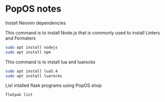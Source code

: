 # PopOS notes


Install Neovim dependencies


This command is to install Node.js that is commonly used to install Linters and Formaters

```bash
sudo apt install nodejs
sudo apt install npm
```

This command is to install lua and luarocks

```bash
sudo apt install lua5.4
sudo apt install luarocks
```

List intalled flask programs using PopOS shop

```bash
flatpak list
```



